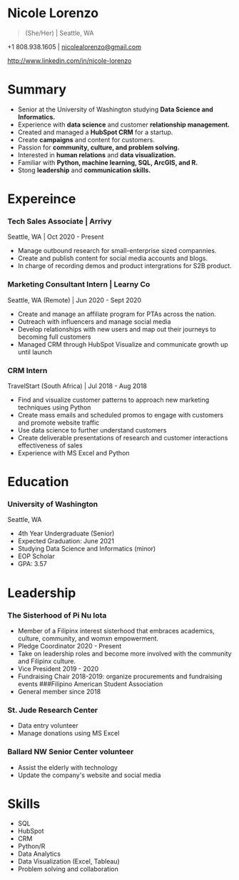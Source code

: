 # Nicole Lorenzo

>(She/Her) | Seattle, WA 

+1 808.938.1605 | nicolealorenzo@gmail.com

http://www.linkedin.com/in/nicole-lorenzo

# Summary
* Senior at the University of Washington studying **Data Science and Informatics.**
* Experience with **data science** and customer **relationship management.**
* Created and managed a **HubSpot CRM** for a startup.
* Create **campaigns** and content for customers.
* Passion for **community, culture, and problem solving.**
* Interested in **human relations** and **data visualization.**
* Familiar with **Python, machine learning, SQL, ArcGIS, and R.**
* Stong **leadership** and **communication skills.**

# Expereince
### Tech Sales Associate | Arrivy
Seattle, WA | Oct 2020 - Present
* Manage outbound research for small-enterprise sized compannies.
* Create and publish content for social media accounts and blogs.
* In charge of recording demos and product intergrations for S2B product.
### Marketing Consultant Intern | Learny Co
Seattle, WA (Remote) | Jun 2020 - Sept 2020
* Create and manage an affiliate program for PTAs across the nation.
* Outreach with influencers and manage social media
* Develop relationships with new users and map out their journeys to becoming full customers
* Managed CRM through HubSpot
Visualize and communicate growth up until launch
### CRM Intern
TravelStart (South Africa) | Jul 2018 - Aug 2018
* Find and visualize customer patterns to approach new marketing techniques using Python
* Create mass emails and scheduled promos to engage with customers and promote website traffic
* Use data science to further understand customers
* Create deliverable presentations of research and customer interactions effectiveness of sales
* Experience with MS Excel and Python

# Education
### University of Washington
Seattle, WA
* 4th Year Undergraduate (Senior)
* Expected Graduation: June 2021
*  Studying Data Science and Informatics (minor)
* EOP Scholar
* GPA: 3.57

# Leadership
### The Sisterhood of Pi Nu Iota
* Member of a Filipinx interest sisterhood that embraces academics, culture, community, and womxn empowerment.
* Pledge Coordinator 2020 - Present
* Take on leadership roles and become more involved with the community and Filipinx culture.
* Vice President 2019 - 2020
* Fundraising Chair 2018-2019: organize procurements and fundraising events
###Filipino American Student Association
* General member since 2018
### St. Jude Research Center
* Data entry volunteer
* Manage donations using MS Excel
### Ballard NW Senior Center volunteer
* Assist the elderly with technology
* Update the company's website and social media

# Skills
* SQL
* HubSpot
* CRM
* Python/R
* Data Analytics
* Data Visualization (Excel, Tableau)
* Problem solving and collaboration
